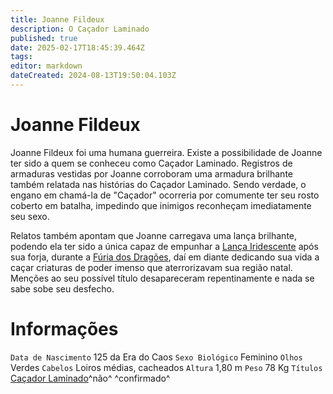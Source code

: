 ```yaml
---
title: Joanne Fildeux
description: O Caçador Laminado
published: true
date: 2025-02-17T18:45:39.464Z
tags: 
editor: markdown
dateCreated: 2024-08-13T19:50:04.103Z
---
```


# Joanne Fildeux
Joanne Fildeux foi uma humana guerreira. Existe a possibilidade de Joanne ter sido a quem se conheceu como Caçador Laminado. Registros de armaduras vestidas por Joanne corroboram uma armadura brilhante também relatada nas histórias do Caçador Laminado. Sendo verdade, o engano em chamá-la de "Caçador" ocorreria por comumente ter seu rosto coberto em batalha, impedindo que inimigos reconheçam imediatamente seu sexo.

Relatos também apontam que Joanne carregava uma lança brilhante, podendo ela ter sido a única capaz de empunhar a [Lança Iridescente](/itens/lanca-iridescente) após sua forja, durante a [Fúria dos Dragões](/lendas-e-eventos/furia-dos-dragoes), daí em diante dedicando sua vida a caçar criaturas de poder imenso que aterrorizavam sua região natal. Menções ao seu possível título desapareceram repentinamente e nada se sabe sobe seu desfecho.

# Informações
`Data de Nascimento` 125 da Era do Caos
`Sexo Biológico` Feminino
`Olhos` Verdes
`Cabelos` Loiros médias, cacheados
`Altura` 1,80 m
`Peso` 78 Kg
`Títulos` [Caçador Laminado](/lendas-e-eventos/caçador-laminado)^não^ ^confirmado^